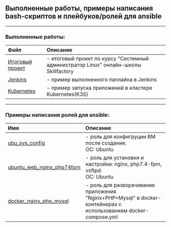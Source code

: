 
<h2> Выполненные работы, примеры написания bash-скриптов и плейбуков/ролей для ansible</h2>

---

<h3>Выполненные работы:</h3>

| Файл | Описание |
| :--- | :--- |
| [Итоговый проект](pdf/sf_final_certification_SAV.pdf) | - итоговый проект по курсу "Системный администратор Linux" онлайн-школы Skillfactory |
| [Jenkins](pdf/jenkins.pdf) | - пример выполненного паплайна в Jenkins |
| [Kubernetes](pdf/k3s.pdf) | - пример запуска приложений в кластере Kubernetes(K3S) |

---

<h3>Примеры написания ролей для ansible:</h3>

|Имя|Описание|
|:-|:-|
| [ubu_sys_config](ansible/roles/ubu_sys_config/README.md) | - роль для конфигруции ВМ после создания. <br>ОС: Ubuntu |
| [ubuntu_web_nginx_php74fpm](ansible/roles/ubuntu_web_nginx_php74fpm/README.md) | - роль для установки и настройки: nginx, php7.4-fpm, vsftpd. <br>ОС: Ubuntu |
| [docker_nginx_php_mysql](/ansible/roles/docker_nginx_php_mysql/README.md) | - роль для разворачивания приложения "Nginx+PHP+Mysql" в docker-контейнерах с использованием docker-compose.yml |
